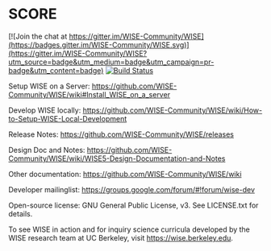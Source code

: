 SCORE
====

[![Join the chat at https://gitter.im/WISE-Community/WISE](https://badges.gitter.im/WISE-Community/WISE.svg)](https://gitter.im/WISE-Community/WISE?utm_source=badge&utm_medium=badge&utm_campaign=pr-badge&utm_content=badge)
[![Build Status](https://travis-ci.org/WISE-Community/WISE.svg?branch=master)](https://travis-ci.org/WISE-Community/WISE)

Setup WISE on a Server: https://github.com/WISE-Community/WISE/wiki#Install_WISE_on_a_server

Develop WISE locally: https://github.com/WISE-Community/WISE/wiki/How-to-Setup-WISE-Local-Development

Release Notes: https://github.com/WISE-Community/WISE/releases
 
Design Doc and Notes: https://github.com/WISE-Community/WISE/wiki/WISE5-Design-Documentation-and-Notes

Other documentation: https://github.com/WISE-Community/WISE/wiki

Developer mailinglist: https://groups.google.com/forum/#!forum/wise-dev

Open-source license: GNU General Public License, v3.  See LICENSE.txt for details.

To see WISE in action and for inquiry science curricula developed by the WISE research team at UC Berkeley, visit https://wise.berkeley.edu.

